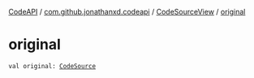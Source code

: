 [CodeAPI](../../index.md) / [com.github.jonathanxd.codeapi](../index.md) / [CodeSourceView](index.md) / [original](.)

# original

`val original: `[`CodeSource`](../-code-source/index.md)